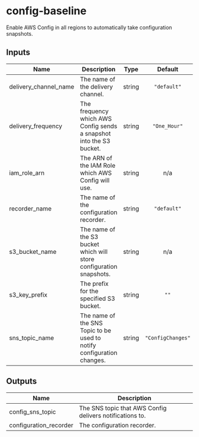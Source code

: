 # config-baseline

Enable AWS Config in all regions to automatically take configuration snapshots.

<!-- BEGINNING OF PRE-COMMIT-TERRAFORM DOCS HOOK -->
## Inputs

| Name | Description | Type | Default | Required |
|------|-------------|:----:|:-----:|:-----:|
| delivery\_channel\_name | The name of the delivery channel. | string | `"default"` | no |
| delivery\_frequency | The frequency which AWS Config sends a snapshot into the S3 bucket. | string | `"One_Hour"` | no |
| iam\_role\_arn | The ARN of the IAM Role which AWS Config will use. | string | n/a | yes |
| recorder\_name | The name of the configuration recorder. | string | `"default"` | no |
| s3\_bucket\_name | The name of the S3 bucket which will store configuration snapshots. | string | n/a | yes |
| s3\_key\_prefix | The prefix for the specified S3 bucket. | string | `""` | no |
| sns\_topic\_name | The name of the SNS Topic to be used to notify configuration changes. | string | `"ConfigChanges"` | no |

## Outputs

| Name | Description |
|------|-------------|
| config\_sns\_topic | The SNS topic that AWS Config delivers notifications to. |
| configuration\_recorder | The configuration recorder. |

<!-- END OF PRE-COMMIT-TERRAFORM DOCS HOOK -->
